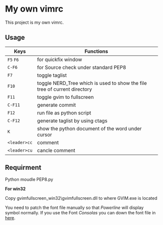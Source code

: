 My own vimrc
============

This project is my own vimrc. 

Usage
----------

Keys |Functions
----|----|
`F5` `F6` |for quickfix window
`C-F6` |for Source check under standard PEP8
`F7` |toggle taglist
`F10` |toggle NERD_Tree which is used to show the file tree of current directory
`F11` |toggle gvim to fullscreen
`C-F11` |generate commit
`F12` |run file as python script
`C-F12` |generate taglist by using ctags
`K` |show the python document of the word under cursor
`<leader>cc` |comment
`<leader>cu` |cancle comment

Requirment
----------

Python moudle PEP8.py

**For win32**

Copy gvimfullscreen_win32\gvimfullscreen.dll to where GVIM.exe is
located

You need to  patch the font file manually so that *Powerline* will display
symbol normally. If you use the Font *Consolas* you can down the font file in
[here](https://github.com/eugeneching/consolas-powerline-vim).
